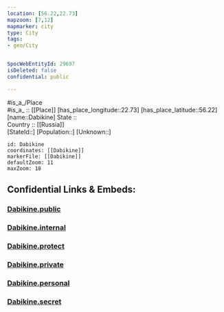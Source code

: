 ```yaml
---
location: [56.22,22.73] 
mapzoom: [7,12] 
mapmarker: city 
type: City
tags:
- geo/City


SpocWebEntityId: 29697
isDeleted: false
confidential: public

---
```

#is_a_/Place  
#is_a_ :: [[Place]] 
[has_place_longitude::22.73] 
[has_place_latitude::56.22] 
[name::Dabikine] 
State ::  
Country :: [[Russia]]  
[StateId::] 
[Population::] 
[Unknown::] 


```leaflet
id: Dabikine
coordinates: [[Dabikine]] 
markerFile: [[Dabikine]] 
defaultZoom: 11 
maxZoom: 18
```


## Confidential Links & Embeds: 

### [Dabikine.public](/_public/\Earth\Continent\Europe\Europe~North\Lithuania\Counties~Lithuania\Šiauliai\CityDabikine.public.md) 

### [Dabikine.internal](/_internal/\Earth\Continent\Europe\Europe~North\Lithuania\Counties~Lithuania\Šiauliai\CityDabikine.internal.md) 

### [Dabikine.protect](/_protect/\Earth\Continent\Europe\Europe~North\Lithuania\Counties~Lithuania\Šiauliai\CityDabikine.protect.md) 

### [Dabikine.private](/_private/\Earth\Continent\Europe\Europe~North\Lithuania\Counties~Lithuania\Šiauliai\CityDabikine.private.md) 

### [Dabikine.personal](/_personal/\Earth\Continent\Europe\Europe~North\Lithuania\Counties~Lithuania\Šiauliai\CityDabikine.personal.md) 

### [Dabikine.secret](/_secret/\Earth\Continent\Europe\Europe~North\Lithuania\Counties~Lithuania\Šiauliai\CityDabikine.secret.md)

